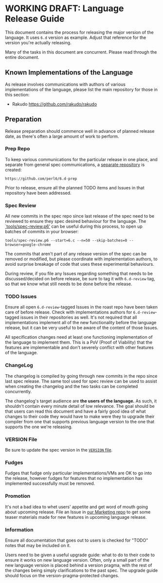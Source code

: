 # WORKING DRAFT: Language Release Guide

This document contains the process for releasing the major version of the language. It uses
`6.d` version as example. Adjust that reference for the version you're actually releasing.

Many of the tasks in this document are concurrent. Please read through the entire document.

## Known Implementations of the Language

As release involves communications with authors of various implementations of the language,
please list the main repository for those in this section:

* Rakudo https://github.com/rakudo/rakudo

## Preparation

Release preparation should commence well in advance of planned release date, as there's often
a large amount of work to perform.

### Prep Repo

To keep various communications for the particular release in one place, and separate from general
spec communications, a [separate repository](https://github.com/perl6/6.d-prep) is created:

    https://github.com/perl6/6.d-prep

Prior to release, ensure all the planned TODO items and Issues in that repository have
been addressed.

### Spec Review

All new commits in the spec repo since last release of the spec need to be reviewed to ensure
they spec desired behaviour for the language. The [`tools/spec-review.p6'](tools/spec-review.p6)
can be useful during this process, to open up batches of commits in your browser:

    tools/spec-review.p6 --start=6.c --n=50 --skip-batches=0 --browser=google-chrome

The commits that aren't part of any release version of the spec can be removed or modified, but
please coordinate with implementation authors, to avoid surprise breakage of code that uses these
experimental behaviours.

During review, if you file any Issues regarding something that needs to be discussed/decided on
before release, be sure to tag it with `6.d-review` tag, so that we know what still needs to be
done before the release.

### TODO Issues

Ensure all open `6.d-review`-tagged Issues in the roast repo have been taken care of before release.
Check with implementations authors for `6.d-review`-tagged issues in their repositories as well.
It's not required that all implementations implement all of the new functionality before the
language release, but it can be very useful to be aware of the content of those Issues.

All specification changes need at least one functioning implementation of the language to
implement them. This is a PoV (Proof of Viability) that the features are implementable and don't
severely conflict with other features of the language.

### ChangeLog

The changelog is compiled by going through new commits in the repo since last spec release.
The same tool used for spec review can be used to assist when creating the changelog and the two
tasks can be completed concurrently.

The changelog's target audience are **the users of the language.** As such, it shouldn't contain
every minute detail of low relevance. The goal should be that users can read this document and
have a fairly good idea of what changes to their code they would have to make were they to upgrade
their compiler from one that supports previous language version to the one that supports the
one we're releasing.

### VERSION File

Be sure to update the spec version in the [`VERSION` file](https://github.com/perl6/roast/blob/master/VERSION).

### Fudges

Fudges that fudge only particular implementations/VMs are OK to go into the release, however
fudges for features that no implementation has implemented successfully must be removed.

### Promotion

It's not a bad idea to whet users' appetite and get word of mouth going about upcoming release.
File an Issue in [our Marketing repo](https://github.com/perl6/marketing) to get some teaser
materials made for new features in upcoming language release.

### Information

Ensure all documentation that goes out to users is checked for "TODO" notes
that may be included on it.

Users need to be given a useful upgrade guide: what to do to their code to
ensure it works on new language version. Often, only a small part of the
new language version is placed behind a version pragma, with the rest of the
changes being simply clarifications to the past spec. The upgrade guide should
focus on the version-pragma-protected changes.
